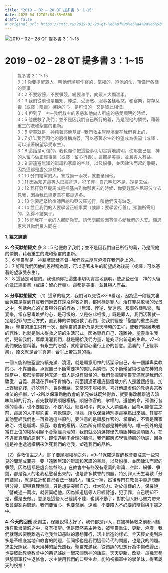 ```yaml
---
title: "2019 – 02 – 28 QT 提多書 3：1~15"
date: 2025-04-12T02:54:35+0800
draft: false
# original_url: https://cmtc.tw/2019-02-28-qt-%e6%8f%90%e5%a4%9a%e6%9b%b8-3%ef%bc%9a115
---
```


![2019 – 02 – 28 QT 提多書 3：1\~15](/images/qt.jpg   "2019 – 02 – 28 QT 提多書 3：1\~15")

# 2019 – 02 – 28 QT 提多書 3：1\~15

> 提多書 3：1\~15  
> 3：1 你要提醒眾人，叫他們順服作官的、掌權的，遵他的命，預備行各樣的善事。  
> 3：2 不要毀謗，不要爭競，總要和平，向眾人大顯溫柔。  
> 3：3 我們從前也是無知、悖逆、受迷惑、服事各樣私慾，和宴樂，常存惡毒（或譯：陰毒）嫉妒的心，是可恨的，又是彼此相恨。  
> 3：4 但到了　神─我們救主的恩慈和他向人所施的慈愛顯明的時候，  
> 3：5 他便救了我們；並不是因我們自己所行的義，乃是照他的憐憫，藉著重生的洗和聖靈的更新。  
> 3：6 聖靈就是　神藉著耶穌基督─我們救主厚厚澆灌在我們身上的，  
> 3：7 好叫我們因他的恩得稱為義，可以憑著永生的盼望成為後嗣（或譯：可以憑著盼望承受永生）。  
> 3：8 這話是可信的。我也願你把這些事切切實實地講明，使那些已信　神的人留心做正經事業（或譯：留心行善）。這都是美事，並且與人有益。  
> 3：9 要遠避無知的辯論和家譜的空談，以及紛爭，並因律法而起的爭競，因為這都是虛妄無益的。  
> 3：10 分門結黨的人，警戒過一兩次，就要棄絕他。  
> 3：11 因為知道這等人已經背道，犯了罪，自己明知不是，還是去做。  
> 3：12 我打發亞提馬或是推基古到你那裏去的時候，你要趕緊往尼哥波立去見我，因為我已經定意在那裏過冬。  
> 3：13 你要趕緊給律師西納和亞波羅送行，叫他們沒有缺乏。  
> 3：14 並且我們的人要學習正經事業（或譯：要學習行善），預備所需用的，免得不結果子。  
> 3：15 同我在一處的人都問你安。請代問那些因有信心愛我們的人安。願恩惠常與你們眾人同在！

**1. 經文誦讀**

**2.  今天默想經文**
多 3：5 他便救了我們；並不是因我們自己所行的義，乃是照他的憐憫，藉著重生的洗和聖靈的更新。  
3：6 聖靈就是　神藉著耶穌基督─我們救主厚厚澆灌在我們身上的。  
3：7 好叫我們因他的恩得稱為義，可以憑著永生的盼望成為後嗣（或譯：可以憑著盼望承受永生）。  
3：8 這話是可信的。我也願你把這些事切切實實地講明，使那些已信　神的人留心做正經事業（或譯：留心行善）。這都是美事，並且與人有益。

**3. 分享默想經文**
（1）這章的經文，我們可以先從v3\~8看起，因為這一段經文裏面保羅是提到其實我們過去在還沒得救之前，都同樣是罪人，活在罪惡敗壞的光景之中，包括內心的光景與外在的行為：「無知、悖逆、受迷惑、服事各樣私慾，和宴樂，常存惡毒嫉妒的心，是可恨的，又是彼此相恨。」既是罪人，我們活著就一定是犯罪的生活方式，直到神的憐憫拯救了我們，使我們經歷「聖靈的重生與更新」。聖靈的重生只有一次，但聖靈的更新乃是天天時時的工程，使我們脫離老我的罪性，也就是尚未得救之前的生活形式，因為專靠自己，遠離神。聖靈重生我們，更新我們，厚厚澆灌我們，就是賜給我們力量，能夠活出新造的生命。v7\~8我們既因信稱義，有永生的盼望，就應當留心遵行上帝的旨意。這裏的「正經事業」，原文就是合乎真道，合乎上帝旨意的事。

一個人能夠被聖靈持續充滿、澆灌，就是願意用神的話潔淨自己，有一個謙卑柔軟的心，不靠自義，承認自己不斷需要神的幫助與憐憫，又不斷儆醒悔改活在神的真理當中，那麼聖靈能夠充滿一個人是沒有限量的。我們會攔阻聖靈充滿就是我們的驕傲、自義、與活在罪中不肯悔改。前面講過革哩底這個地方的人是說謊成性，加上野蠻兇殘、好吃懶作、貪得無厭，又常常不服權柄、喜好傳講虛假的教導與宗教律法的捆綁。v1\~2所以保羅勸勉教會的弟兄姊妹既然得救，就要悔改脫離過去暗昧無知的行為，首先教導要順服權柄。順服作官的、掌權的，遵他的命，預備行各樣的善事。也不要毀謗，不要爭競，總要和平，向眾人大顯溫柔。因為可能信主之前，這裏的人不服約束，喜歡毀謗、爭競，所以保羅特別提這幾點出來講。其實在其他聖經我們也一再看過這些原則，要注意的是順服作官的、掌權的，不管是國家政治、或是職場、家庭、教會的權柄，因為所有權柄都是神所賜的。唯一例外的是當在上位的權柄明顯不合聖經真理的，我們就必須選擇優先順服神超過順服人。在不違反真理的原則下，即使遇到不合理的情況，我們都應該學習順服的功課，因為這是神也透過權柄來治死我們的老我，塑造我們的品格。

（2）得救信主之人，除了要順服權柄之外，v9\~11保羅還提醒教會要注意一些常見的問題或罪惡。要「遠離無知的辯論和家譜的空談，以及紛爭，並因律法而起的爭競，因為這都是虛妄無益的。」在教會中有些沒有意義的辯論、空談、紛爭、爭競，都是從人的老我私慾發出來的，也是許多教會的問題。特別罪人天生喜歡「分門結黨」，就是拉近和自己看法一樣的人，組成一黨，然後專門在教會中製造問題與分裂，卻與真理無關，只是想要突顯自己，壯大勢力。對於這樣的人，保羅說「警戒過一兩次，就要棄絕他。因為知道這等人已經背道，犯了罪，自己明知不是，還是去做。」意思是這些人已經講不聽，也講不動了，對於個人野心勢力帶來教會混亂與問題，我們要留心，也要棄絕，遠離，不要陷入不必要的辯論與爭競之中。

**4. 今天的回應**
感謝主，保羅說得太好了，我們都是罪人，在被神拯救之前都同樣活在敗壞情慾之中，沒有指望。但是既然蒙主拯救，被聖靈重生、更新、澆灌，我們就應該要脫離過去老我無知愚昧的思想罪行，活出新造的樣式。今天經文提到許多是革哩底當地和教會的問題，但同樣也是我們這個時代的問題，也是我的問題。求主光照我，每天用神的話光照我，聖靈充滿我，從錯誤的思想行為中悔改歸正，也要彼此教導教會中的弟兄姊妹一起來回應神的話語，天天更新，改變。這幾天參與服事軍校生退修會，求主使用我們的口與生命，能夠祝福軍中的學弟妹，得著屬天的祝福！
